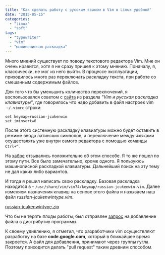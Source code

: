 ```yaml
---
title: "Как сделать работу с русским языком в Vim в Linux удобной"
date: "2015-05-15"
categories: 
  - "linux"
  - "soft"
tags: 
  - "typewriter"
  - "vim"
  - "машинописная раскладка"
---
```


Много мнений существует по поводу текстового редактора Vim. Мне он очень нравится, хотя я не сразу пришел к этому мнению. Поначалу, я, классически, не мог из него выйти. В процессе эксплуатации, приходилось много раз переключать раскладку текста, при работе со смешанным содержимым файлов.

<!--more-->

Для того что бы уменьшить количество переключений, я воспользовался советом с [сайта](https://ru.wikibooks.org/wiki/Vim) из раздела *"Vim и русская раскладка клавиатуры"*,
где говорилось что надо добавить в файл настроек vim  `~/.vimrc` строки:

```vim
set keymap=russian-jcukenwin
set iminsert=0
```

После этого системную раскладку клавиатуры можно будет оставить в режиме ввода латинских символов, а переключение между языками осуществлять уже внутри самого редактора с помощью команды `Ctrl+^`.

На [хабре](http://habrahabr.ru/post/98393/) отзывались положительно об этом способе. Я то же пошел по этому пути. Все было замечательно, кроме одного. Я пользуюсь машинописной раскладкой клавиатуры. Дальнейший поиск на эту тему не дал каких либо вариантов.

И тогда я решил написать свою раскладку. Базовая раскладка находится в - `/usr/share/vim/vim74/keymap/russian-jcukenwin.vim`. Далее изменяем назначения клавиш на основе этого файла и называем наш файл *russian-jcukenwintype.vim*.


[russian-jcukenwintype.zip](/files/2015/05/russian-jcukenwintype.zip)


Что бы не терять плоды работы, был отправлен [запрос](https://groups.google.com/forum/#!topic/vim_dev/z1M3MjOxerU) на добавление файла в дистрибутив программы.

К своему удивлению, я отметил, что разработчики vim осуществляют разработку на базе **code.google.com**, который в ближайшее время закроется. А файл для добавления, принимают через группы гугла. Поэтому приходится делать "pull request" таким древним способом.

